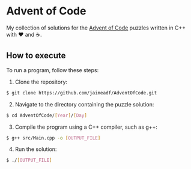 # Advent of Code
My collection of solutions for the [Advent of Code](https://adventofcode.com/) puzzles written in C++ with ❤️ and ☕.

## How to execute

To run a program, follow these steps:

1. Clone the repository:
```bash
$ git clone https://github.com/jaimeadf/AdventOfCode.git
```

2. Navigate to the directory containing the puzzle solution:
```bash
$ cd AdventOfCode/[Year]/[Day] 
```

3. Compile the program using a C++ compiler, such as g++:
```bash
$ g++ src/Main.cpp -o [OUTPUT_FILE]
```

4. Run the solution:
```bash
$ ./[OUTPUT_FILE]
```